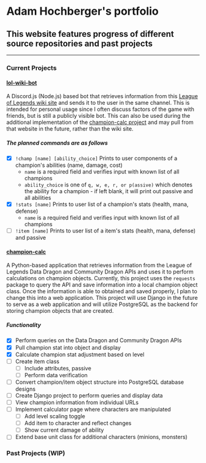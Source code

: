 # Adam Hochberger's portfolio

## This website features progress of different source repositories and past projects

---

### Current Projects

#### [lol-wiki-bot](https://github.com/adamhochberger/lol-wiki-bot)

A Discord.js (Node.js) based bot that retrieves information from this [League of Legends wiki site](https://leagueoflegends.fandom.com/wiki/League_of_Legends_Wiki) and sends it to the user in the same channel. This is intended for personal usage since I often discuss factors of the game with friends, but is still a publicly visible bot. This can also be used during the additional implementation of the [champion-calc project](https://github.com/adamhochberger/champion-calc) and may pull from that website in the future, rather than the wiki site.

##### The planned commands are as follows

- [x] `!champ [name] [ability_choice]`
  Prints to user components of a champion's abilities (name, damage, cost)
  - `name` is a required field and verifies input with known list of all champions
  - `ability_choice` is one of  `q, w, e, r, or p(assive)` which denotes the ability for a champion - if left blank, it will print out passive and all abilities
- [x] `!stats [name]`
    Prints to user list of a champion's stats (health, mana, defense)
  - `name` is a required field and verifies input with known list of all champions
- [ ] `!item [name]`
    Prints to user list of a item's stats (health, mana, defense) and passive

#### [champion-calc](https://github.com/adamhochberger/calc)

A Python-based application that retrieves information from the League of Legends Data Dragon and Community Dragon APIs and uses it to perform calculations on champion objects. Currently, this project uses the `requests` package to query the API and save information into a local champion object class. Once the information is able to obtained and saved properly, I plan to change this into a web application. This project will use Django in the future to serve as a web application and will utilize PostgreSQL as the backend for storing champion objects that are created.

##### Functionality

- [x] Perform queries on the Data Dragon and Community Dragon APIs
- [x] Pull champion stat into object and display
- [x] Calculate champion stat adjustment based on level
- [ ] Create item class
  - [ ] Include attributes, passive
  - [ ] Perform data verification
- [ ] Convert champion/item object structure into PostgreSQL database designs
- [ ] Create Django project to perform queries and display data
- [ ] View champion information from individual URLs
- [ ] Implement calculator page where characters are manipulated
  - [ ] Add level scaling toggle
  - [ ] Add item to character and reflect changes
  - [ ] Show current damage of ability
- [ ] Extend base unit class for additional characters (minions, monsters)

### Past Projects (WIP)

